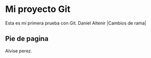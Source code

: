 # Mi proyecto Git
Esta es mi primera prueba con Git.
Daniel Altenir
|Cambios de rama|


## Pie de pagina
Alvise perez.
